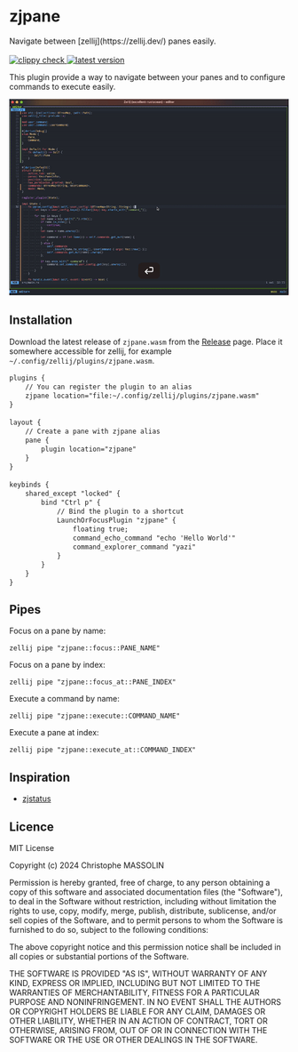 # zjpane

<p>
  Navigate between [zellij](https://zellij.dev/) panes easily.
  <br><br>
  <a href="https://github.com/furiouzz/zjpane/actions/workflows/lint.yml">
    <img alt="clippy check" src="https://github.com/furiouzz/zjpane/actions/workflows/lint.yml/badge.svg" />
  </a>
  <a href="https://github.com/furiouzz/zjpane/releases">
    <img alt="latest version" src="https://img.shields.io/github/v/tag/furiouzz/zjpane.svg?sort=semver" />
  </a>
</p>

This plugin provide a way to navigate between your panes and to configure commands to execute easily.

![Video of zjpane](./assets/capture.gif)

## Installation

Download the latest release of `zjpane.wasm` from the [Release](https://github.com/FuriouZz/zjpane/releases) page. 
Place it somewhere accessible for zellij, for example `~/.config/zellij/plugins/zjpane.wasm`.

```kdl
plugins {
    // You can register the plugin to an alias
    zjpane location="file:~/.config/zellij/plugins/zjpane.wasm"
}

layout {
    // Create a pane with zjpane alias
    pane {
        plugin location="zjpane"
    }
}

keybinds {
    shared_except "locked" {
        bind "Ctrl p" {
            // Bind the plugin to a shortcut
            LaunchOrFocusPlugin "zjpane" {
                floating true; 
                command_echo_command "echo 'Hello World'"
                command_explorer_command "yazi"
            }
        }
    }
}
```

## Pipes

Focus on a pane by name:

```
zellij pipe "zjpane::focus::PANE_NAME"
```

Focus on a pane by index:

```
zellij pipe "zjpane::focus_at::PANE_INDEX"
```

Execute a command by name:

```
zellij pipe "zjpane::execute::COMMAND_NAME"
```

Execute a pane at index:

```
zellij pipe "zjpane::execute_at::COMMAND_INDEX"
```

## Inspiration

* [zjstatus](https://github.com/dj95/zjstatus)

## Licence

MIT License

Copyright (c) 2024 Christophe MASSOLIN

Permission is hereby granted, free of charge, to any person obtaining a copy
of this software and associated documentation files (the "Software"), to deal
in the Software without restriction, including without limitation the rights
to use, copy, modify, merge, publish, distribute, sublicense, and/or sell
copies of the Software, and to permit persons to whom the Software is
furnished to do so, subject to the following conditions:

The above copyright notice and this permission notice shall be included in all
copies or substantial portions of the Software.

THE SOFTWARE IS PROVIDED "AS IS", WITHOUT WARRANTY OF ANY KIND, EXPRESS OR
IMPLIED, INCLUDING BUT NOT LIMITED TO THE WARRANTIES OF MERCHANTABILITY,
FITNESS FOR A PARTICULAR PURPOSE AND NONINFRINGEMENT. IN NO EVENT SHALL THE
AUTHORS OR COPYRIGHT HOLDERS BE LIABLE FOR ANY CLAIM, DAMAGES OR OTHER
LIABILITY, WHETHER IN AN ACTION OF CONTRACT, TORT OR OTHERWISE, ARISING FROM,
OUT OF OR IN CONNECTION WITH THE SOFTWARE OR THE USE OR OTHER DEALINGS IN THE
SOFTWARE.
